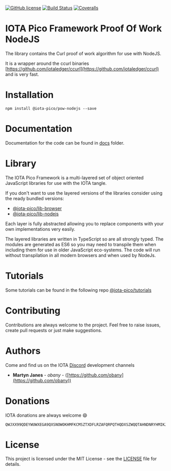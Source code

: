[![GitHub license](https://img.shields.io/badge/license-MIT-blue.svg)](https://raw.githubusercontent.com/iota-pico/pow-nodejs/master/LICENSE) [![Build Status](https://travis-ci.org/iota-pico/pow-nodejs.svg?branch=master)](https://travis-ci.org/iota-pico/pow-nodejs) 
[![Coveralls](https://img.shields.io/coveralls/iota-pico/pow-nodejs.svg)](https://coveralls.io/github/iota-pico/pow-nodejs)

# IOTA Pico Framework Proof Of Work NodeJS

The library contains the Curl proof of work algorithm for use with NodeJS.

It is a wrapper around the ccurl binaries [https://github.com/iotaledger/ccurl](https://github.com/iotaledger/ccurl) and is very fast.

# Installation

```shell
npm install @iota-pico/pow-nodejs --save
```

# Documentation

Documentation for the code can be found in [docs](./docs/README.md) folder.

# Library

The IOTA Pico Framework is a multi-layered set of object oriented JavaScript libraries for use with the IOTA tangle.

If you don't want to use the layered versions of the libraries consider using the  ready bundled versions:
* [@iota-pico/lib-browser](https://github.com/iota-pico/lib-browser)
* [@iota-pico/lib-nodejs](https://github.com/iota-pico/lib-nodejs)

Each layer is fully abstracted allowing you to replace components with your own implementations very easily.

The layered libraries are written in TypeScript so are all strongly typed. The modules are generated as ES6 so you may need to transpile them when including them for use in older JavaScript eco-systems. The code will run without transpilation in all modern browsers and when used by NodeJs.

# Tutorials

Some tutorials can be found in the following repo [@iota-pico/tutorials](https://github.com/iota-pico/tutorials)

# Contributing

Contributions are always welcome to the project. Feel free to raise issues, create pull requests or just make suggestions.

# Authors

Come and find us on the IOTA [Discord](https://discordapp.com/invite/fNGZXvh) development channels

* **Martyn Janes** - *obany* - ([https://github.com/obany](https://github.com/obany))

# Donations

IOTA donations are always welcome :smile:
```shell
QWJXX99QDEYWUWXEGA9QXSNOWOKHMFKCMSZTXDFLRZAFQRPQTHQDXSZWQQTAHNDNRYHMIKJYWQLKTFHBWSAOJDHAMB
```

# License

This project is licensed under the MIT License - see the [LICENSE](./LICENSE) file for details.
